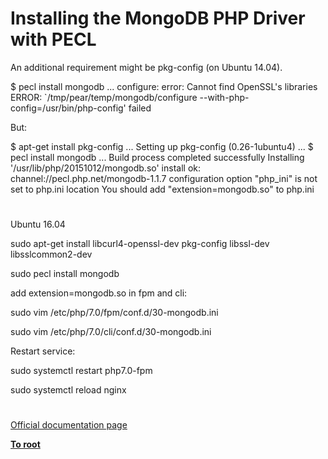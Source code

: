 # Installing the MongoDB PHP Driver with PECL





An additional requirement might be pkg-config (on Ubuntu 14.04).

$ pecl install mongodb
...
configure: error: Cannot find OpenSSL&apos;s libraries
ERROR: `/tmp/pear/temp/mongodb/configure --with-php-config=/usr/bin/php-config&apos; failed

But:

$ apt-get install pkg-config
...
Setting up pkg-config (0.26-1ubuntu4) ...
$ pecl install mongodb
...
Build process completed successfully
Installing &apos;/usr/lib/php/20151012/mongodb.so&apos;
install ok: channel://pecl.php.net/mongodb-1.1.7
configuration option &quot;php_ini&quot; is not set to php.ini location
You should add &quot;extension=mongodb.so&quot; to php.ini

  

#



Ubuntu 16.04

sudo apt-get install libcurl4-openssl-dev pkg-config libssl-dev libsslcommon2-dev

sudo pecl install mongodb

add extension=mongodb.so in fpm and cli:

sudo vim /etc/php/7.0/fpm/conf.d/30-mongodb.ini

sudo vim /etc/php/7.0/cli/conf.d/30-mongodb.ini

Restart service:

sudo systemctl restart php7.0-fpm

sudo systemctl reload nginx

  

#

[Official documentation page](https://www.php.net/manual/en/mongodb.installation.pecl.php)

**[To root](/README.md)**